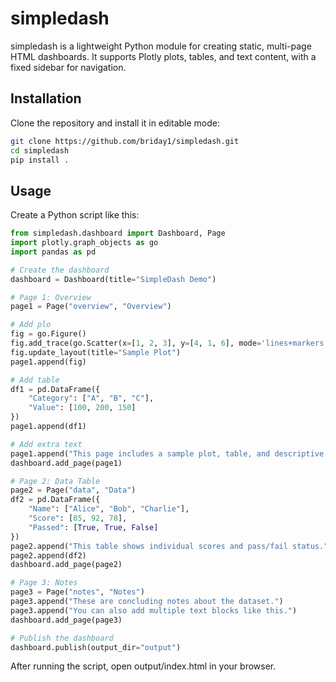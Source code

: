 # simpledash

simpledash is a lightweight Python module for creating static, multi-page HTML dashboards. It supports Plotly plots, tables, and text content, with a fixed sidebar for navigation.

## Installation

Clone the repository and install it in editable mode:

```bash
git clone https://github.com/briday1/simpledash.git 
cd simpledash
pip install .
```

## Usage

Create a Python script like this:

```python
from simpledash.dashboard import Dashboard, Page
import plotly.graph_objects as go
import pandas as pd

# Create the dashboard
dashboard = Dashboard(title="SimpleDash Demo")

# Page 1: Overview
page1 = Page("overview", "Overview")

# Add plo
fig = go.Figure()
fig.add_trace(go.Scatter(x=[1, 2, 3], y=[4, 1, 6], mode='lines+markers', name="Demo Line"))
fig.update_layout(title="Sample Plot")
page1.append(fig)

# Add table
df1 = pd.DataFrame({
    "Category": ["A", "B", "C"],
    "Value": [100, 200, 150]
})
page1.append(df1)

# Add extra text
page1.append("This page includes a sample plot, table, and descriptive text.")
dashboard.add_page(page1)

# Page 2: Data Table
page2 = Page("data", "Data")
df2 = pd.DataFrame({
    "Name": ["Alice", "Bob", "Charlie"],
    "Score": [85, 92, 78],
    "Passed": [True, True, False]
})
page2.append("This table shows individual scores and pass/fail status.")
page2.append(df2)
dashboard.add_page(page2)

# Page 3: Notes
page3 = Page("notes", "Notes")
page3.append("These are concluding notes about the dataset.")
page3.append("You can also add multiple text blocks like this.")
dashboard.add_page(page3)

# Publish the dashboard
dashboard.publish(output_dir="output")
```

After running the script, open output/index.html in your browser.